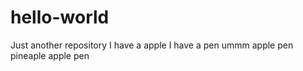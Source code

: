 # hello-world
Just another repository
I have a apple
I have a pen
ummm
apple pen
pineaple apple pen
